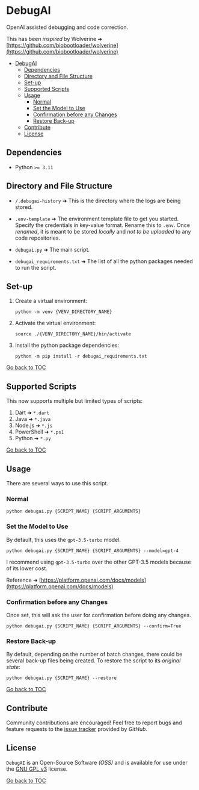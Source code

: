 # DebugAI

OpenAI assisted debugging and code correction.

This has been _inspired_ by Wolverine ➜ [https://github.com/biobootloader/wolverine](https://github.com/biobootloader/wolverine)

- [DebugAI](#debugai)
    - [Dependencies](#dependencies)
    - [Directory and File Structure](#directory-and-file-structure)
    - [Set-up](#set-up)
    - [Supported Scripts](#supported-scripts)
    - [Usage](#usage)
        - [Normal](#normal)
        - [Set the Model to Use](#set-the-model-to-use)
        - [Confirmation before any Changes](#confirmation-before-any-changes)
        - [Restore Back-up](#restore-back-up)
    - [Contribute](#contribute)
    - [License](#license)


## Dependencies

- Python `>= 3.11`


## Directory and File Structure

- `/.debugai-history` ➜ This is the directory where the logs are being stored.

- `.env-template` ➜ The environment template file to get you started. Specify the credentials in key-value format. Rename this to `.env`. Once _renamed_, it is meant to be stored _locally_ and _not to be uploaded_ to any code repositories.

- `debugai.py` ➜ The main script.

- `debugai_requirements.txt` ➜ The list of all the python packages needed to run the script.


## Set-up

1. Create a virtual environment:

    ```shell
    python -m venv {VENV_DIRECTORY_NAME}
    ```

2. Activate the virtual environment:

    ```shell
    source ./{VENV_DIRECTORY_NAME}/bin/activate
    ```

3. Install the python package dependencies:

    ```shell
    python -m pip install -r debugai_requirements.txt
    ```

[Go back to TOC](#debugai)


## Supported Scripts

This now supports multiple but limited types of scripts:

1. Dart ➜ `*.dart`
2. Java ➜ `*.java`
3. Node.js ➜ `*.js`
4. PowerShell ➜ `*.ps1`
5. Python ➜ `*.py`

[Go back to TOC](#debugai)


## Usage

There are several ways to use this script.

### Normal

```shell
python debugai.py {SCRIPT_NAME} {SCRIPT_ARGUMENTS}
```

### Set the Model to Use

By default, this uses the `gpt-3.5-turbo` model.

```shell
python debugai.py {SCRIPT_NAME} {SCRIPT_ARGUMENTS} --model=gpt-4
```

I recommend using `gpt-3.5-turbo` over the other GPT-3.5 models because of its lower cost.

Reference ➜ [https://platform.openai.com/docs/models](https://platform.openai.com/docs/models)

### Confirmation before any Changes

Once set, this will ask the user for confirmation before doing any changes.

```shell
python debugai.py {SCRIPT_NAME} {SCRIPT_ARGUMENTS} --confirm=True
```

### Restore Back-up

By default, depending on the number of batch changes, there could be several back-up files being created. To restore the script to its _original state_:

```shell
python debugai.py {SCRIPT_NAME} --restore
```

[Go back to TOC](#debugai)


## Contribute

Community contributions are encouraged! Feel free to report bugs and feature requests to the [issue tracker](https://github.com/kakaiba-talaga/DebugAI/issues) provided by _GitHub_.


## License

`DebugAI` is an Open-Source Software _(OSS)_ and is available for use under the [GNU GPL v3](https://github.com/kakaiba-talaga/DebugAI/blob/main/LICENSE) license.

[Go back to TOC](#debugai)
